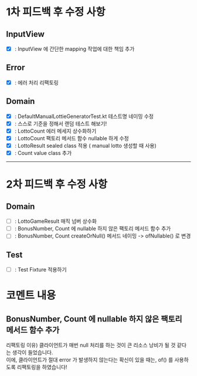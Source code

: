 # 1차 피드백 후 수정 사항

## InputView
- [x] : InputView 에 간단한 mapping 작업에 대한 책임 추가

## Error  

- [x] : 에러 처리 리팩토링

## Domain
- [x] : DefaultManualLottieGeneratorTest.kt 테스트명 네이밍 수정  
- [x] : 스스로 기준을 정해서 랜덤 테스트 해보기!
- [x] : LottoCount 에러 메세지 상수화하기
- [x] : LottoCount 팩토리 메서드 함수 nullable 하게 수정
- [x] : LottoResult sealed class 적용 ( manual lotto 생성할 때 사용)  
- [x] : Count value class 추가

---
# 2차 피드백 후 수정 사항

## Domain
- [ ] : LottoGameResult 매직 넘버 상수화
- [ ] : BonusNumber, Count 에 nullable 하지 않은 팩토리 메서드 함수 추가
- [ ] : BonusNumber, Count createOrNull() 메서드 네이밍 -> ofNullable() 로 변경
## Test
- [ ] : Test Fixture 적용하기

# 코멘트 내용

## BonusNumber, Count 에 nullable 하지 않은 팩토리 메서드 함수 추가
리팩토링 이유) 클라이언트가 매번 null 처리를 하는 것이 큰 리소스 낭비가 될 것 같다는 생각이 들었습니다.   
이에, 클라이언트가 절대 error 가 발생하지 않는다는 확신이 있을 때는, of() 를 사용하도록 리팩토링을 하였습니다!  
